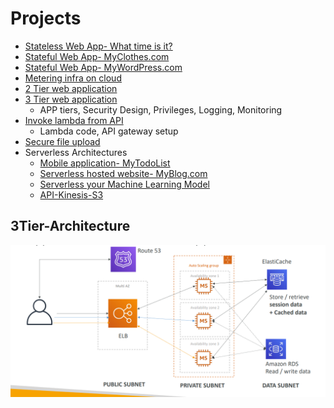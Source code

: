 # Projects
- [Stateless Web App- What time is it?](StatelessWebApp/README.md)
- [Stateful Web App- MyClothes.com](StatefulWebApp/README.md)
- [Stateful Web App- MyWordPress.com](StatefulWebAppPictures/README.md)
- [Metering infra on cloud](MeteringInfraOnCloud/README.md)
- [2 Tier web application](2TierWebApp/README.md)
- [3 Tier web application](3TierWebApp/README.md)
  - APP tiers, Security Design, Privileges, Logging, Monitoring
- [Invoke lambda from API](InvokeLambdaFromAPI/README.md)
  - Lambda code, API gateway setup
- [Secure file upload](https://drive.google.com/drive/u/0/folders/109yWGA_es3a9MekffBQ6s3x81o1QycPX)
- Serverless Architectures
  - [Mobile application- MyTodoList](MyTodoList/README.md)
  - [Serverless hosted website- MyBlog.com](MyBlog/README.md)
  - [Serverless your Machine Learning Model](https://medium.com/analytics-vidhya/serverless-your-machine-learning-model-with-pycaret-and-aws-lambda-c33334ee6011)
  - [API-Kinesis-S3](https://drive.google.com/drive/u/0/folders/109yWGA_es3a9MekffBQ6s3x81o1QycPX)

## 3Tier-Architecture
<img src="3Tier-Architecture.png">
